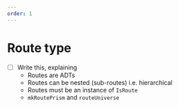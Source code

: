 ```yaml
---
order: 1
---
```


# Route type

- [ ] Write this, explaining
  - Routes are ADTs
  - Routes can be nested (sub-routes) i.e. hierarchical
  - Routes must be an instance of `IsRoute`
  - `mkRoutePrism` and `routeUniverse`
